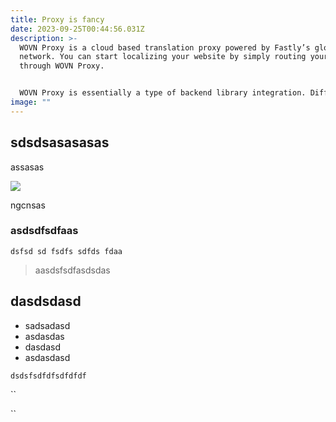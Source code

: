 ```yaml
---
title: Proxy is fancy
date: 2023-09-25T00:44:56.031Z
description: >-
  WOVN Proxy is a cloud based translation proxy powered by Fastly’s global
  network. You can start localizing your website by simply routing your traffic
  through WOVN Proxy.


  WOVN Proxy is essentially a type of backend library integration. Different from traditional backends such as WOVN.php and WOVN.rb, WOVN Proxy does not run on the customers’ servers. Instead, WOVN Proxy runs on Fastly’s Compute@Edge (C@E) platform.
image: ""
---
```

## sdsdsasasasas

assasas

![](img/proxy_overview.png)

ngcnsas

### asdsdfsdfaas

```
dsfsd sd fsdfs sdfds fdaa
```

> aasdsfsdfasdsdas

## dasdsdasd

* sadsadasd
* asdasdas
* dasdasd
* asdasdasd



`dsdsfsdfdfsdfdfdf`

``

``